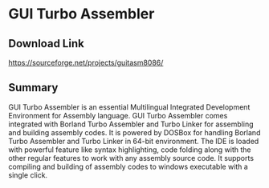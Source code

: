 # GUI Turbo Assembler

## Download Link 
https://sourceforge.net/projects/guitasm8086/

## Summary
GUI Turbo Assembler is an essential Multilingual Integrated Development Environment for Assembly language.
GUI Turbo Assembler comes integrated with Borland Turbo Assembler and Turbo Linker for assembling and building assembly codes. It is powered by DOSBox for handling Borland Turbo Assembler and Turbo Linker in 64-bit environment.
The IDE is loaded with powerful feature like syntax highlighting, code folding along with the other regular features to work with any assembly source code.
It supports compiling and building of assembly codes to windows executable with a single click.
